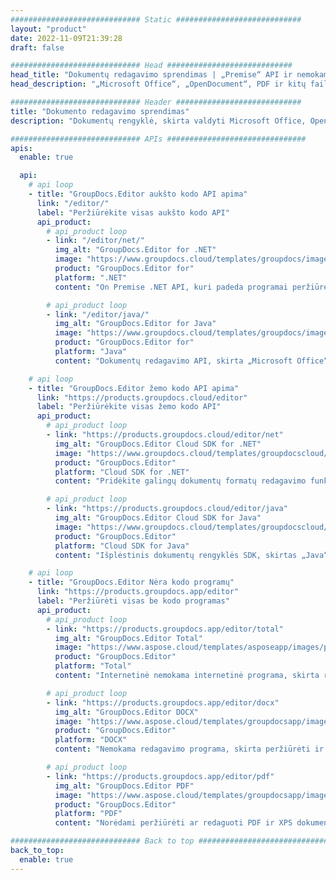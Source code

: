 ```yaml
---
############################# Static ############################
layout: "product"
date: 2022-11-09T21:39:28
draft: false

############################# Head ############################
head_title: "Dokumentų redagavimo sprendimas | „Premise“ API ir nemokamose programose"
head_description: "„Microsoft Office“, „OpenDocument“, PDF ir kitų failų formatų dokumentų redagavimas naudojant On Premise API arba internetinę dokumentų rengyklės programą."

############################# Header ############################
title: "Dokumento redagavimo sprendimas"
description: "Dokumentų rengyklė, skirta valdyti Microsoft Office, OpenOffice, PDF, HTML ir kitus dokumentų failų formatus."

############################# APIs ###############################
apis:
  enable: true

  api:
    # api loop
    - title: "GroupDocs.Editor aukšto kodo API apima"
      link: "/editor/"
      label: "Peržiūrėkite visas aukšto kodo API"
      api_product:
        # api_product loop
        - link: "/editor/net/"
          img_alt: "GroupDocs.Editor for .NET"
          image: "https://www.groupdocs.cloud/templates/groupdocs/images/product-logos/groupdocs-editor-net.png"
          product: "GroupDocs.Editor for"
          platform: ".NET"
          content: "On Premise .NET API, kuri padeda programai peržiūrėti, redaguoti ir konvertuoti dokumentus."

        # api_product loop
        - link: "/editor/java/"
          img_alt: "GroupDocs.Editor for Java"
          image: "https://www.groupdocs.cloud/templates/groupdocs/images/product-logos/groupdocs-editor-java.png"
          product: "GroupDocs.Editor for"
          platform: "Java"
          content: "Dokumentų redagavimo API, skirta „Microsoft Office“, „OpenOffice“, HTML ir kitiems dokumentams valdyti „Java“ pagrįstose programose."

    # api loop
    - title: "GroupDocs.Editor žemo kodo API apima"
      link: "https://products.groupdocs.cloud/editor"
      label: "Peržiūrėkite visas žemo kodo API"
      api_product:
        # api_product loop
        - link: "https://products.groupdocs.cloud/editor/net"
          img_alt: "GroupDocs.Editor Cloud SDK for .NET"
          image: "https://www.groupdocs.cloud/templates/groupdocscloud/images/sdk/272x272/groupdocs_editor-for-net.png"
          product: "GroupDocs.Editor"
          platform: "Cloud SDK for .NET"
          content: "Pridėkite galingų dokumentų formatų redagavimo funkcijų .NET programose naudodami debesies SDK, skirtą .NET. Redaguoti MS Office, Web ir XML dokumentus."

        # api_product loop
        - link: "https://products.groupdocs.cloud/editor/java"
          img_alt: "GroupDocs.Editor Cloud SDK for Java"
          image: "https://www.groupdocs.cloud/templates/groupdocscloud/images/sdk/272x272/groupdocs_editor-for-java.png"
          product: "GroupDocs.Editor"
          platform: "Cloud SDK for Java"
          content: "Išplėstinis dokumentų rengyklės SDK, skirtas „Java“ programoms, skirtas redaguoti pramonės standartinius dokumentų failų formatus bet kurioje platformoje, galinčioje iškviesti REST API."

    # api loop
    - title: "GroupDocs.Editor Nėra kodo programų"
      link: "https://products.groupdocs.app/editor"
      label: "Peržiūrėti visas be kodo programas"
      api_product:
        # api_product loop
        - link: "https://products.groupdocs.app/editor/total"
          img_alt: "GroupDocs.Editor Total"
          image: "https://www.aspose.cloud/templates/asposeapp/images/products/logo/aspose_editor-app.png"
          product: "GroupDocs.Editor"
          platform: "Total"
          content: "Internetinė nemokama internetinė programa, skirta redaguoti populiarius „Office“ ir „OpenOffice“ failų formatus."

        # api_product loop
        - link: "https://products.groupdocs.app/editor/docx"
          img_alt: "GroupDocs.Editor DOCX"
          image: "https://www.aspose.cloud/templates/groupdocsapp/images/products/logo/groupdocs_words-app.png"
          product: "GroupDocs.Editor"
          platform: "DOCX"
          content: "Nemokama redagavimo programa, skirta peržiūrėti ir redaguoti „Microsoft Word“ dokumentus internete."

        # api_product loop
        - link: "https://products.groupdocs.app/editor/pdf"
          img_alt: "GroupDocs.Editor PDF"
          image: "https://www.aspose.cloud/templates/groupdocsapp/images/products/logo/groupdocs_pdf-app.png"
          product: "GroupDocs.Editor"
          platform: "PDF"
          content: "Norėdami peržiūrėti ar redaguoti PDF ir XPS dokumentus, naudokite bet kurį įrenginį, bet kurią naršyklę."

############################# Back to top ###############################
back_to_top:
  enable: true
---
```

